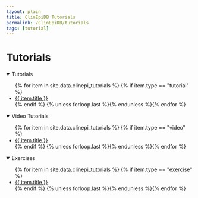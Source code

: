 ```yaml
---
layout: plain
title: ClinEpiDB Tutorials
permalink: /ClinEpiDB/tutorials
tags: [tutorial]
---
```

<div id="ce-static-content">

<h1 id="resources">Tutorials</h1>

<div id="clinepi-tutorials">
  <details open>
    <summary class="h2">Tutorials</summary>
    <ul>
      {% for item in site.data.clinepi_tutorials %}
      {% if item.type == "tutorial" %}
      <li id="{{ item.uid }}">
        <a target="_blank" href="{{ '/documents/clinEpi/ClinEpi_exercises/' | append: item.fileName | absolute_url }}" title="{{ item.date  }} - {{ item.description  }}">
        <i class="fa fa-file-pdf-o"></i>{{ item.title }}</a></li>
      {% endif %}
      {% unless forloop.last %}{% endunless %}{% endfor %}
    </ul>
  </details>
</div>

<div id="clinepi-videos">
  <details open>
    <summary class="h2">Video Tutorials</summary>
    <ul>
      {% for item in site.data.clinepi_tutorials %}
      {% if item.type == "video" %}
      <li id="{{ item.uid }}">
        <a target="_blank" href="{{ '/documents/clinEpi/ClinEpi_exercises/' | append: item.fileName | absolute_url }}" title="{{ item.date  }} - {{ item.description  }}">
        <i class="fa fa-youtube-play"></i>{{ item.title }}</a></li>
      {% endif %}
      {% unless forloop.last %}{% endunless %}{% endfor %}
    </ul>
  </details>
</div>

<div id="clinepi-exercises">
  <details open>
    <summary class="h2">Exercises</summary>
    <ul>
      {% for item in site.data.clinepi_tutorials %}
      {% if item.type == "exercise" %}
      <li id="{{ item.uid }}">
        <a target="_blank" href="{{ '/documents/clinEpi/ClinEpi_exercises/' | append: item.fileName | absolute_url }}" title="{{ item.date  }} - {{ item.description  }}">
        <i class="fa fa-file-pdf-o"></i>{{ item.title }}</a></li>
      {% endif %}
      {% unless forloop.last %}{% endunless %}{% endfor %}
    </ul>
  </details>
</div>

